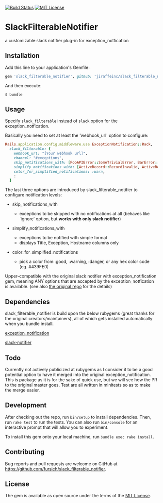 [![Build Status](https://travis-ci.org/fursich/slack_filterable_notifier.svg?branch=master)](https://travis-ci.org/fursich/slack_filterable_notifier)
[![MIT License](http://img.shields.io/badge/license-MIT-blue.svg?style=flat)](LICENSE)

# SlackFilterableNotifier
a customizable slack notifier plug-in for exception_notfication

## Installation

Add this line to your application's Gemfile:

```ruby
gem 'slack_filterable_notifier', github: 'jiraffeinc/slack_filterable_notifier'
```

And then execute:

    $ bundle

## Usage

Specify `slack_filterable` instead of `slack` option for the exception_notfication.

Basically you need to set at least the 'webhook_url' option to configure:

```ruby
Rails.application.config.middleware.use ExceptionNotification::Rack,
  slack_filterable: {
    webhook_url: "[Your webhook url]",
    channel: "#exceptions",
    skip_notifications_with: [FooAPIError::SomeTrivialError, BarError::NotSoImportantException],
    simplify_notifications_with: [ActiveRecord::RecordInvalid, ActiveRecord::RecordNotUnique],
    color_for_simplified_notifications: :warn,
    :
  }
```

The last three options are introduced by slack_filterable_notifier to configure notification levels:

- skip_notifications_with
  - exceptions to be skipped with no notifications at all (behaves like 'ignore' option, but **works with only slack notifier**)

- simplify_notifications_with
  - exceptions to be notified with simple format
  - displays Title, Exception, Hostname columns only

- color_for_simplified_notifications
  - pick a color from :good, :warning, :danger, or any hex color code (eg. #439FE0)

Upper-compatible with the original slack notifier with exception_notification gem, meaning ANY options that are accepted by the exception_notfication is available.
(see also [the original repo](https://github.com/smartinez87/exception_notification#slack-notifier) for the details)

## Dependencies

slack_filterable_notifier is build upon the below rubygems (great thanks for the original creators/maintainers), all of which gets installed automatically when you bundle install.

[exception_notification](https://github.com/smartinez87/exception_notification)

[slack-notifier](https://github.com/stevenosloan/slack-notifier)

## Todo

Currently not actively publicized at rubygems as I consider it to be a good potential option to have it merged into the original exception_notification.
This is package as it is for the sake of quick use, but we will see how the PR to the original master goes.
Test are all written in minitests so as to make the merge easier.

## Development

After checking out the repo, run `bin/setup` to install dependencies. Then, run `rake test` to run the tests. You can also run `bin/console` for an interactive prompt that will allow you to experiment.

To install this gem onto your local machine, run `bundle exec rake install`.

## Contributing

Bug reports and pull requests are welcome on GitHub at https://github.com/fursich/slack_filterable_notifier.

## License

The gem is available as open source under the terms of the [MIT License](https://opensource.org/licenses/MIT).
